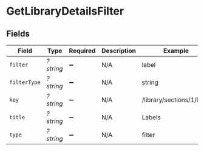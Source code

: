 # GetLibraryDetailsFilter


## Fields

| Field                     | Type                      | Required                  | Description               | Example                   |
| ------------------------- | ------------------------- | ------------------------- | ------------------------- | ------------------------- |
| `filter`                  | *?string*                 | :heavy_minus_sign:        | N/A                       | label                     |
| `filterType`              | *?string*                 | :heavy_minus_sign:        | N/A                       | string                    |
| `key`                     | *?string*                 | :heavy_minus_sign:        | N/A                       | /library/sections/1/label |
| `title`                   | *?string*                 | :heavy_minus_sign:        | N/A                       | Labels                    |
| `type`                    | *?string*                 | :heavy_minus_sign:        | N/A                       | filter                    |